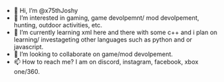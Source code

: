 - 👋 Hi, I’m @x75thJoshy
- 👀 I’m interested in gaming, game devolpemnt/ mod devolpement, hunting, outdoor activities, etc.
- 🌱 I’m currently learning xml here and there with some c++ and i plan on learning/ investageting other languages such as python and or javascript.
- 💞️ I’m looking to collaborate on game/mod devolpement.
- 📫 How to reach me? I am on discord, instagram, facebook, xbox one/360.

<!---
x75thJoshy/x75thJoshy is a ✨ special ✨ repository because its `README.md` (this file) appears on your GitHub profile.
You can click the Preview link to take a look at your changes.
--->
